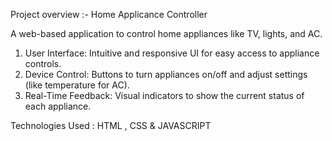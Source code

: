 Project overview :-
Home Applicance Controller

A web-based application to control home appliances like TV, lights, and AC.

1. User Interface: Intuitive and responsive UI for easy access to appliance controls.
2. Device Control: Buttons to turn appliances on/off and adjust settings (like temperature for AC).
3. Real-Time Feedback: Visual indicators to show the current status of each appliance.

Technologies Used : HTML , CSS & JAVASCRIPT
